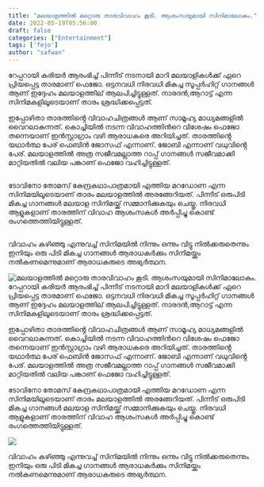 ```yaml
---
title: "മലയാളത്തിൽ മറ്റൊരു താരവിവാഹം കൂടി. ആശംസയുമായി സിനിമാലോകം."
date: 2022-05-19T05:56:00
draft: false
categories: ["Entertainment"]
tags: ['fejo']
author: "safwan"
---
```


<!-- wp:paragraph -->
<p>റേപ്പറായി കരിയർ ആരംഭിച്ച് പിന്നീട് നടനായി മാറി മലയാളികൾക്ക് ഏറെ പ്രിയപ്പെട്ട താരമാണ് ഫെജോ. ഒട്ടനവധി നിരവധി മികച്ച സൂപ്പർഹിറ്റ് ഗാനങ്ങൾ ആണ് ഇദ്ദേഹം മലയാളത്തില് ആലപിച്ചിട്ടുള്ളത്. നാരദൻ,ആറാട്ട് എന്ന സിനിമകളിലൂടെയാണ് താരം ശ്രദ്ധിക്കപ്പെട്ടത്.</p>
<!-- /wp:paragraph -->

<!-- wp:paragraph -->
<p>ഇപ്പോഴിതാ താരത്തിൻ്റെ വിവാഹചിത്രങ്ങൾ ആണ് സാമൂഹ്യ മാധ്യമങ്ങളിൽ വൈറലാകുന്നത്. കൊച്ചിയിൽ നടന്ന വിവാഹത്തിൻറെ വിശേഷം ഫെജോ തന്നെയാണ് ഇൻസ്റ്റാഗ്രാം വഴി ആരാധകരെ അറിയിച്ചത്. താരത്തിൻ്റെ യഥാർത്ഥ പേര് ഫെബിൻ ജോസഫ് എന്നാണ്. ജോബി എന്നാണ് വധുവിൻ്റെ പേര്. മലയാളത്തിൽ അത്ര സജീവമല്ലാത്ത റാപ്പ് ഗാനങ്ങൾ സജീവമാക്കി മാറ്റിയതിൽ വലിയ പങ്കാണ് ഫെജോ വഹിച്ചിട്ടുള്ളത്.</p>
<!-- /wp:paragraph -->

<!-- wp:image {"id":335126,"sizeSlug":"large"} -->
<figure class="wp-block-image size-large"><img src="https://cdn.boolokam.com/articles/2022/05/281031511_1721728218189538_5234012529994436471_n-819x1024.webp" alt="" class="wp-image-335126"/></figure>
<!-- /wp:image -->

<!-- wp:paragraph -->
<p> ടോവിനോ തോമസ് കേന്ദ്രകഥാപാത്രമായി എത്തിയ മറഡോണ എന്ന സിനിമയിലൂടെയാണ് താരം മലയാളത്തിൽ അരങ്ങേറിയത്. പിന്നീട് ഒരുപിടി മികച്ച ഗാനങ്ങൾ മലയാള സിനിമയ്ക്ക് സമ്മാനിക്കുകയും ചെയ്തു. നിരവധി ആളുകളാണ് താരത്തിന് വിവാഹ ആശംസകൾ അർപ്പിച്ചു കൊണ്ട് രംഗത്തെത്തിയിട്ടുള്ളത്.</p>
<!-- /wp:paragraph -->

<!-- wp:image {"id":335125,"sizeSlug":"large"} -->
<figure class="wp-block-image size-large"><img src="https://cdn.boolokam.com/articles/2022/05/images-4-1.jpeg" alt="" class="wp-image-335125"/></figure>
<!-- /wp:image -->

<!-- wp:paragraph -->
<p>വിവാഹം കഴിഞ്ഞു എന്നുവച്ച് സിനിമയിൽ നിന്നും ഒന്നും വിട്ടു നിൽക്കരുതെന്നും ഇനിയും ഒരു പിടി മികച്ച ഗാനങ്ങൾ ആരാധകർക്കും സിനിമയ്ക്കും നൽകണമെന്നുമാണ് ആരാധകരുടെ അഭ്യർത്ഥന.</p>
<!-- /wp:paragraph -->


![മലയാളത്തിൽ മറ്റൊരു താരവിവാഹം കൂടി. ആശംസയുമായി സിനിമാലോകം.](https://cdn.boolokam.com/articles/2022/05/281031511_1721728218189538_5234012529994436471_n-819x1024.webp)റേപ്പറായി കരിയർ ആരംഭിച്ച് പിന്നീട് നടനായി മാറി മലയാളികൾക്ക് ഏറെ പ്രിയപ്പെട്ട താരമാണ് ഫെജോ. ഒട്ടനവധി നിരവധി മികച്ച സൂപ്പർഹിറ്റ് ഗാനങ്ങൾ ആണ് ഇദ്ദേഹം മലയാളത്തില് ആലപിച്ചിട്ടുള്ളത്. നാരദൻ,ആറാട്ട് എന്ന സിനിമകളിലൂടെയാണ് താരം ശ്രദ്ധിക്കപ്പെട്ടത്.

ഇപ്പോഴിതാ താരത്തിൻ്റെ വിവാഹചിത്രങ്ങൾ ആണ് സാമൂഹ്യ മാധ്യമങ്ങളിൽ വൈറലാകുന്നത്. കൊച്ചിയിൽ നടന്ന വിവാഹത്തിൻറെ വിശേഷം ഫെജോ തന്നെയാണ് ഇൻസ്റ്റാഗ്രാം വഴി ആരാധകരെ അറിയിച്ചത്. താരത്തിൻ്റെ യഥാർത്ഥ പേര് ഫെബിൻ ജോസഫ് എന്നാണ്. ജോബി എന്നാണ് വധുവിൻ്റെ പേര്. മലയാളത്തിൽ അത്ര സജീവമല്ലാത്ത റാപ്പ് ഗാനങ്ങൾ സജീവമാക്കി മാറ്റിയതിൽ വലിയ പങ്കാണ് ഫെജോ വഹിച്ചിട്ടുള്ളത്.

ടോവിനോ തോമസ് കേന്ദ്രകഥാപാത്രമായി എത്തിയ മറഡോണ എന്ന സിനിമയിലൂടെയാണ് താരം മലയാളത്തിൽ അരങ്ങേറിയത്. പിന്നീട് ഒരുപിടി മികച്ച ഗാനങ്ങൾ മലയാള സിനിമയ്ക്ക് സമ്മാനിക്കുകയും ചെയ്തു. നിരവധി ആളുകളാണ് താരത്തിന് വിവാഹ ആശംസകൾ അർപ്പിച്ചു കൊണ്ട് രംഗത്തെത്തിയിട്ടുള്ളത്.

![](https://cdn.boolokam.com/articles/2022/05/images-4-1.jpeg)

വിവാഹം കഴിഞ്ഞു എന്നുവച്ച് സിനിമയിൽ നിന്നും ഒന്നും വിട്ടു നിൽക്കരുതെന്നും ഇനിയും ഒരു പിടി മികച്ച ഗാനങ്ങൾ ആരാധകർക്കും സിനിമയ്ക്കും നൽകണമെന്നുമാണ് ആരാധകരുടെ അഭ്യർത്ഥന.
